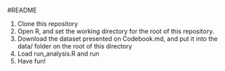 #README
1) Clone this repository
2) Open R, and set the working directory for the root of this repository.
3) Download the dataset presented on Codebook.md, and put it into the data/ folder on the root of this directory
4) Load run_analysis.R and run
5) Have fun!